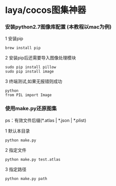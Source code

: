 # laya/cocos图集神器

### 安装python2.7图像库配置 (本教程以mac为例)

1 安装pip

```vim
brew install pip
```

2 安装pip后还需要导入图像处理模块

```vim
sudo pip install pillow
sudo pip install image
```

3 终端测试,如果无报错则成功

```vim
python
from PIL import Image
```

### 使用make.py还原图集
ps：有效文件后缀(*.atlas | *.json | *.plist)

1 默认本目录
```vim
python make.py
```

2 指定文件
```vim
python make.py test.atlas
```

3 指定路径
```vim
python make.py path
```

